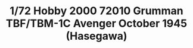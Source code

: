 ---
layout: product
title: "1/72 Hobby 2000 72010 Grumman TBF/TBM-1C Avenger October 1945 (Hasegawa)"
price: "3100" 
desc: "Maketa"
img_path: "/assets/img/H2K72010.webp"
brand: "N/A"
available: false
special_offer: false
new: false
soon: false
cat: "010000"
subcat: "011900"
subsubcat: "0N/A"
sifra: "H2K72010"
popular: false
---